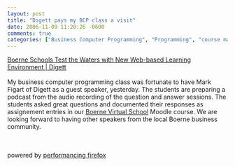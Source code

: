 ```yaml
---
layout: post
title: "Digett pays my BCP class a visit"
date: 2006-11-09 11:20:26 -0600
comments: true
categories: ["Business Computer Programming", "Programming", "course management systems", "Education", "Education Philosophy", "Education Technology", "Boerne", "curriculum"]
---
```

<a href="http://digett.com/news/boerne-schools-test-the-waters-with-new-web-based-learning-environment">Boerne Schools Test the Waters with New Web-based Learning Environment | Digett</a><br /><br />My business computer programming class was fortunate to have Mark Figart of Digett as a guest speaker, yesterday. The students are preparing a podcast from the audio recording of the question and answer sessions. The students asked great questions and documented their responses as assignement entries in our <a href="http://boernevirtualschool.com">Boerne Virtual School</a> Moodle course. We are looking forward to having other speakers from the local Boerne business community. <br /><br /><br /><p class="poweredbyperformancing">powered by <a href="http://performancing.com/firefox">performancing firefox</a></p>
